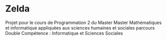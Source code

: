 # Zelda
Projet pour le cours de Programmation 2 du Master Master Mathématiques et informatique appliquées aux sciences humaines et sociales parcours Double Compétence : Informatique et Sciences Sociales
